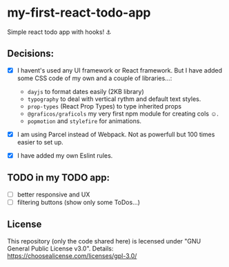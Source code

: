 #  my-first-react-todo-app
Simple react todo app with hooks! ⚓

## Decisions:

- [x] I havent's used any UI framework or React framework. But I have added some CSS code of my own and a couple of libraries...:
    - `dayjs` to format dates easily (2KB library)
    - `typography` to deal with vertical rythm and default text styles.
    - `prop-types` (React Prop Types) to type inherited props
    - `@graficos/graficols` my very first npm module for creating cols ☺.
    - `popmotion` and `stylefire` for animations.

- [x] I am using Parcel instead of Webpack. Not as powerfull but 100 times easier to set up.

- [x] I have added my own Eslint rules.

## TODO in my TODO app:

- [ ] better responsive and UX
- [ ] filtering buttons (show only some ToDos...)

## License

This repository (only the code shared here) is lecensed under "GNU General Public License v3.0". Details: https://choosealicense.com/licenses/gpl-3.0/
